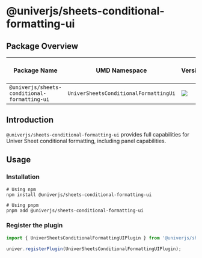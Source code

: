 # @univerjs/sheets-conditional-formatting-ui

## Package Overview

| Package Name | UMD Namespace | Version | License | Downloads | Contains CSS | Contains i18n locales |
| --- | --- | --- | --- | --- | :---: | :---: |
| `@univerjs/sheets-conditional-formatting-ui` | `UniverSheetsConditionalFormattingUi` | [![][npm-version-shield]][npm-version-link] | ![][npm-license-shield] | ![][npm-downloads-shield] | ⭕️ | ⭕️ |

## Introduction

`@univerjs/sheets-conditional-formatting-ui` provides full capabilities for Univer Sheet conditional formatting, including panel capabilities.

## Usage

### Installation

```shell
# Using npm
npm install @univerjs/sheets-conditional-formatting-ui

# Using pnpm
pnpm add @univerjs/sheets-conditional-formatting-ui
```

### Register the plugin

```typescript
import { UniverSheetsConditionalFormattingUIPlugin } from '@univerjs/sheets-conditional-formatting-ui';

univer.registerPlugin(UniverSheetsConditionalFormattingUIPlugin);
```

<!-- Links -->
[npm-version-shield]: https://img.shields.io/npm/v/@univerjs/sheets-conditional-formatting-ui?style=flat-square
[npm-version-link]: https://npmjs.com/package/@univerjs/sheets-conditional-formatting-ui
[npm-license-shield]: https://img.shields.io/npm/l/@univerjs/sheets-conditional-formatting-ui?style=flat-square
[npm-downloads-shield]: https://img.shields.io/npm/dm/@univerjs/sheets-conditional-formatting-ui?style=flat-square
